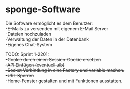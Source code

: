 # sponge-Software

Die Software ermöglicht es dem Benutzer:
<br>
  -E-Mails zu versenden mit eigenem E-Mail Server
<br>
  -Dateien hochzuladen
<br>
  -Verwaltung der Daten in der Datenbank
<br>
  -Eigenes Chat-System

TODO:
Sprint 1-2201:
<br>
  <s>-Cookie durch einen Session-Cookie ersetzen</s>
<br>
  <s>-API Einfügen (eventuell uib)</s>
  <br>
  <s>-Socket Verbindung in eine Factory und variable machen.</s>
  <br>
  <s>-URL Sperren</s>
<br>
  -Home-Fenster gestalten und mit Funktionen ausstatten.
<br>

